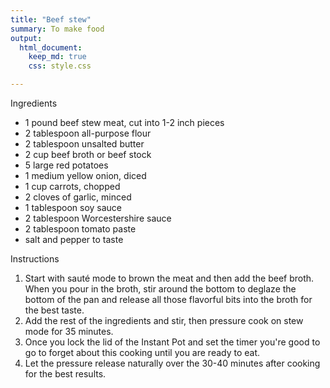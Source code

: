 ```yaml
---
title: "Beef stew"
summary: To make food
output:
  html_document:
    keep_md: true
    css: style.css

---
```



Ingredients

- 1 pound beef stew meat, cut into 1-2 inch pieces
- 2 tablespoon all-purpose flour
- 2 tablespoon unsalted butter
- 2 cup beef broth or beef stock
- 5 large red potatoes
- 1 medium yellow onion, diced
- 1 cup carrots, chopped
- 2 cloves of garlic, minced
- 1 tablespoon soy sauce
- 2 tablespoon Worcestershire sauce
- 2 tablespoon tomato paste
- salt and pepper to taste




Instructions
 
1. Start with sauté mode to brown the meat and then add the beef broth. When you pour in the broth, stir around the bottom to deglaze the bottom of the pan and release all those flavorful bits into the broth for the best taste.
2. Add the rest of the ingredients and stir, then pressure cook on stew mode for 35 minutes.
3. Once you lock the lid of the Instant Pot and set the timer you're good to go to forget about this cooking until you are ready to eat.
4. Let the pressure release naturally over the 30-40 minutes after cooking for the best results.
